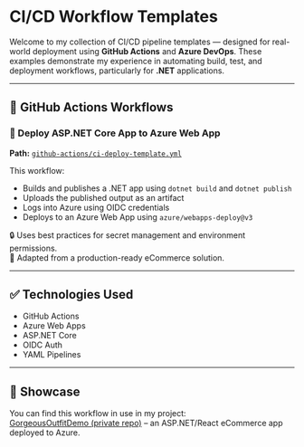 # CI/CD Workflow Templates

Welcome to my collection of CI/CD pipeline templates — designed for real-world deployment using **GitHub Actions** and **Azure DevOps**. These examples demonstrate my experience in automating build, test, and deployment workflows, particularly for **.NET** applications.

---

## 📁 GitHub Actions Workflows

### 🚀 Deploy ASP.NET Core App to Azure Web App

**Path:** [`github-actions/ci-deploy-template.yml`](github-actions/ci-deploy-template.yml)

This workflow:

- Builds and publishes a .NET app using `dotnet build` and `dotnet publish`
- Uploads the published output as an artifact
- Logs into Azure using OIDC credentials
- Deploys to an Azure Web App using `azure/webapps-deploy@v3`

🔒 Uses best practices for secret management and environment permissions.  
💼 Adapted from a production-ready eCommerce solution.

---

## ✅ Technologies Used

- GitHub Actions
- Azure Web Apps
- ASP.NET Core
- OIDC Auth
- YAML Pipelines

---

## 🔗 Showcase

You can find this workflow in use in my project:  
[GorgeousOutfitDemo (private repo)](https://github.com/oojumu/GorgeousOutfitDemo) – an ASP.NET/React eCommerce app deployed to Azure.
